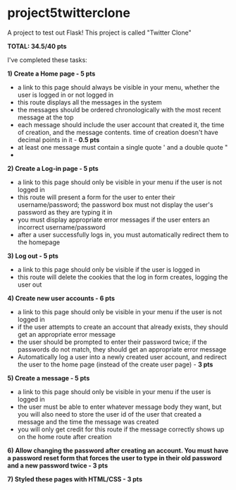 # project5twitterclone
A project to test out Flask! This project is called "Twitter Clone" 

**TOTAL: 34.5/40 pts**

I've completed these tasks: 

**1) Create a Home page - 5 pts**
- a link to this page should always be visible in your menu, whether the user is logged in or not logged in
- this route displays all the messages in the system
- the messages should be ordered chronologically with the most recent message at the top
- each message should include the user account that created it, the time of creation, and the message contents. time of creation doesn't have decimal points in it - **0.5 pts**
- at least one message must contain a single quote ' and a double quote "
- 

**2) Create a Log-in page - 5 pts**
- a link to this page should only be visible in your menu if the user is not logged in
- this route will present a form for the user to enter their username/password; the password box must not display the user's password as they are typing it in
- you must display appropriate error messages if the user enters an incorrect username/password
- after a user successfully logs in, you must automatically redirect them to the homepage

**3) Log out - 5 pts**
- a link to this page should only be visible if the user is logged in
- this route will delete the cookies that the log in form creates, logging the user out

**4) Create new user accounts - 6 pts**
- a link to this page should only be visible in your menu if the user is not logged in
- if the user attempts to create an account that already exists, they should get an appropriate error message
- the user should be prompted to enter their password twice; if the passwords do not match, they should get an appropriate error message
- Automatically log a user into a newly created user account, and redirect the user to the home page (instead of the create user page) - **3 pts**

**5) Create a message - 5 pts**
- a link to this page should only be visible in your menu if the user is logged in
- the user must be able to enter whatever message body they want, but you will also need to store the user id of the user that created a message and the time the message was created
- you will only get credit for this route if the message correctly shows up on the home route after creation

**6) Allow changing the password after creating an account. You must have a password reset form that forces the user to type in their old password and a new password twice - 3 pts**

**7) Styled these pages with HTML/CSS - 3 pts**
